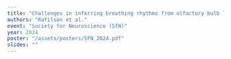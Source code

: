 ```yaml
---
title: "Challenges in inferring breathing rhythms from olfactory bulb local field potentials"
authors: "Rafilson et al."
event: "Society for Neuroscience (SfN)"
year: 2024
poster: "/assets/posters/SFN_2024.pdf"
slides: ""
---
```

